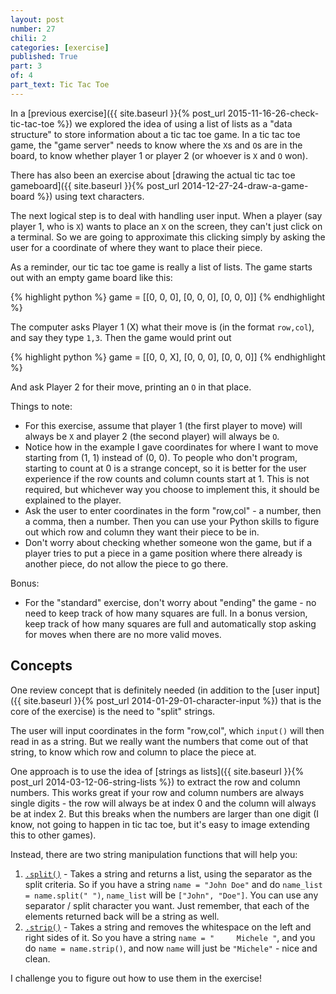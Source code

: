 ```yaml
---
layout: post
number: 27
chili: 2
categories: [exercise]
published: True
part: 3
of: 4
part_text: Tic Tac Toe
---
```


In a [previous exercise]({{ site.baseurl }}{% post_url 2015-11-16-26-check-tic-tac-toe %}) we explored the idea of using a list of lists as a "data structure" to store information about a tic tac toe game. In a tic tac toe game, the "game server" needs to know where the `X`s and `O`s are in the board, to know whether player 1 or player 2 (or whoever is `X` and `O` won).

There has also been an exercise about [drawing the actual tic tac toe gameboard]({{ site.baseurl }}{% post_url 2014-12-27-24-draw-a-game-board %}) using text characters.

The next logical step is to deal with handling user input. When a player (say player 1, who is `X`) wants to place an `X` on the screen, they can't just click on a terminal. So we are going to approximate this clicking simply by asking the user for a coordinate of where they want to place their piece.

As a reminder, our tic tac toe game is really a list of lists. The game starts out with an empty game board like this: 

{% highlight python %}
game = [[0, 0, 0],
	[0, 0, 0],
	[0, 0, 0]]
{% endhighlight %}

The computer asks Player 1 (X) what their move is (in the format `row,col`), and say they type `1,3`. Then the game would print out

{% highlight python %}
game = [[0, 0, X],
	[0, 0, 0],
	[0, 0, 0]]
{% endhighlight %}

And ask Player 2 for their move, printing an `O` in that place.

Things to note:

* For this exercise, assume that player 1 (the first player to move) will always be `X` and player 2 (the second player) will always be `O`.
* Notice how in the example I gave coordinates for where I want to move starting from (1, 1) instead of (0, 0). To people who don't program, starting to count at 0 is a strange concept, so it is better for the user experience if the row counts and column counts start at 1. This is not required, but whichever way you choose to implement this, it should be explained to the player.
* Ask the user to enter coordinates in the form "row,col" - a number, then a comma, then a number. Then you can use your Python skills to figure out which row and column they want their piece to be in.
* Don't worry about checking whether someone won the game, but if a player tries to put a piece in a game position where there already is another piece, do not allow the piece to go there. 

Bonus:

* For the "standard" exercise, don't worry about "ending" the game - no need to keep track of how many squares are full. In a bonus version, keep track of how many squares are full and automatically stop asking for moves when there are no more valid moves.

## Concepts

One review concept that is definitely needed (in addition to the [user input]({{ site.baseurl }}{% post_url 2014-01-29-01-character-input %}) that is the core of the exercise) is the need to "split" strings. 

The user will input coordinates in the form "row,col", which `input()` will then read in as a string. But we really want the numbers that come out of that string, to know which row and column to place the piece at.

One approach is to use the idea of [strings as lists]({{ site.baseurl }}{% post_url 2014-03-12-06-string-lists %}) to extract the row and column numbers. This works great if your row and column numbers are always single digits - the row will always be at index 0 and the column will always be at index 2. But this breaks when the numbers are larger than one digit (I know, not going to happen in tic tac toe, but it's easy to image extending this to other games).

Instead, there are two string manipulation functions that will help you: 

1. [`.split()`](https://docs.python.org/2/library/string.html#string.split) - Takes a string and returns a list, using the separator as the split criteria. So if you have a string `name = "John Doe"` and do `name_list = name.split(" ")`, `name_list` will be `["John", "Doe"]`. You can use any separator / split character you want. Just remember, that each of the elements returned back will be a string as well.
2. [`.strip()`](https://docs.python.org/2/library/string.html#string.strip) - Takes a string and removes the whitespace on the left and right sides of it. So you have a string `name = "     Michele "`, and you do `name = name.strip()`, and now `name` will just be `"Michele"` - nice and clean.

I challenge you to figure out how to use them in the exercise!
